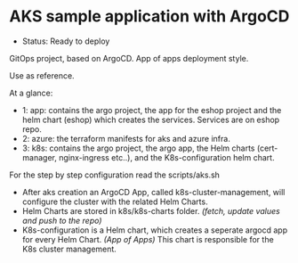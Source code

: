 # AKS sample application with ArgoCD

- Status: Ready to deploy

GitOps project, based on ArgoCD. App of apps deployment style.

Use as reference.

At a glance:

- 1: app: contains the argo project, the app for the eshop project and the helm chart (eshop) which creates the services. Services are on eshop repo.
- 2: azure: the terraform manifests for aks and azure infra.
- 3: k8s: contains the argo project, the argo app, the Helm charts (cert-manager, nginx-ingress etc..), and the K8s-configuration helm chart.

For the step by step configuration read the scripts/aks.sh

- After aks creation an ArgoCD App, called k8s-cluster-management, will configure the cluster with the related Helm Charts.
- Helm Charts are stored in k8s/k8s-charts folder. *(fetch, update values and push to the repo)*
- K8s-configuration is a Helm chart, which creates a seperate argocd app for every Helm Chart. *(App of Apps)*
This chart is responsible for the K8s cluster management.
